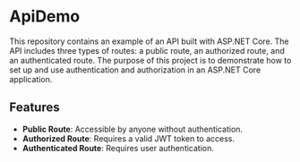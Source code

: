 # ApiDemo

This repository contains an example of an API built with ASP.NET Core. The API includes three types of routes: a public route, an authorized route, and an authenticated route. The purpose of this project is to demonstrate how to set up and use authentication and authorization in an ASP.NET Core application.

## Features

- **Public Route**: Accessible by anyone without authentication.
- **Authorized Route**: Requires a valid JWT token to access.
- **Authenticated Route**: Requires user authentication.


